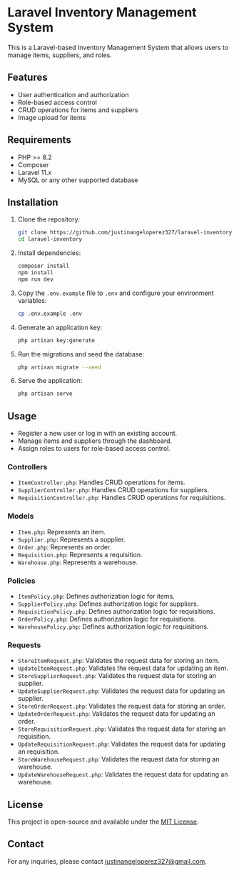 # Laravel Inventory Management System

This is a Laravel-based Inventory Management System that allows users to manage items, suppliers, and roles.

## Features

- User authentication and authorization
- Role-based access control
- CRUD operations for items and suppliers
- Image upload for items

## Requirements

- PHP >= 8.2
- Composer
- Laravel 11.x
- MySQL or any other supported database

## Installation

1. Clone the repository:

    ```sh
    git clone https://github.com/justinangeloperez327/laravel-inventory.git
    cd laravel-inventory
    ```

2. Install dependencies:

    ```sh
    composer install
    npm install
    npm run dev
    ```

3. Copy the `.env.example` file to `.env` and configure your environment variables:

    ```sh
    cp .env.example .env
    ```

4. Generate an application key:

    ```sh
    php artisan key:generate
    ```

5. Run the migrations and seed the database:

    ```sh
    php artisan migrate --seed
    ```

6. Serve the application:

    ```sh
    php artisan serve
    ```

## Usage

- Register a new user or log in with an existing account.
- Manage items and suppliers through the dashboard.
- Assign roles to users for role-based access control.

### Controllers

- `ItemController.php`: Handles CRUD operations for items.
- `SupplierController.php`: Handles CRUD operations for suppliers.
- `RequisitionController.php`: Handles CRUD operations for requisitions.

### Models

- `Item.php`: Represents an item.
- `Supplier.php`: Represents a supplier.
- `Order.php`: Represents an order.
- `Requisition.php`: Represents a requisition.
- `Warehouse.php`: Represents a warehouse.

### Policies

- `ItemPolicy.php`: Defines authorization logic for items.
- `SupplierPolicy.php`: Defines authorization logic for suppliers.
- `RequisitionPolicy.php`: Defines authorization logic for requisitions.
- `OrderPolicy.php`: Defines authorization logic for requisitions.
- `WarehousePolicy.php`: Defines authorization logic for requisitions.

### Requests

- `StoreItemRequest.php`: Validates the request data for storing an item.
- `UpdateItemRequest.php`: Validates the request data for updating an item.
- `StoreSupplierRequest.php`: Validates the request data for storing an supplier.
- `UpdateSupplierRequest.php`: Validates the request data for updating an supplier.
- `StoreOrderRequest.php`: Validates the request data for storing an order.
- `UpdateOrderRequest.php`: Validates the request data for updating an order.
- `StoreRequisitionRequest.php`: Validates the request data for storing an requisition.
- `UpdateRequisitionRequest.php`: Validates the request data for updating an requisition.
- `StoreWarehouseRequest.php`: Validates the request data for storing an warehouse.
- `UpdateWarehouseRequest.php`: Validates the request data for updating an warehouse.

## License

This project is open-source and available under the [MIT License](LICENSE).

## Contact

For any inquiries, please contact [justinangeloperez327@gmail.com](mailto:your-email@example.com).
